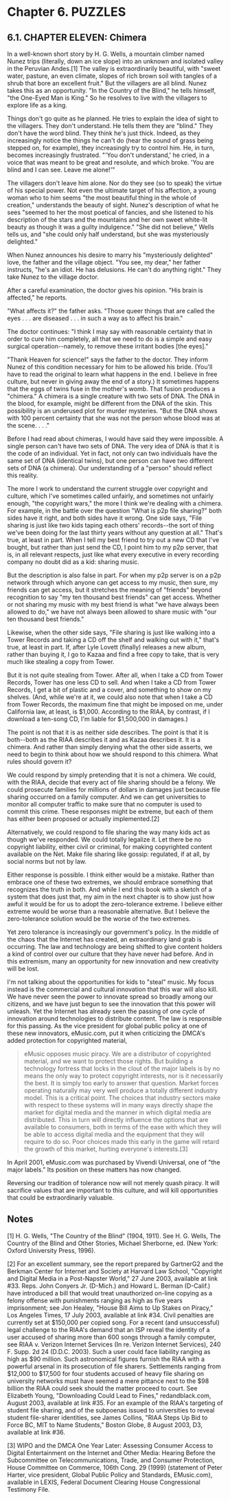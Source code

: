 # Chapter 6\. PUZZLES

## 6.1\. CHAPTER ELEVEN: Chimera

In a well-known short story by H. G. Wells, a mountain climber named Nunez trips (literally, down an ice slope) into an unknown and isolated valley in the Peruvian Andes.[1] The valley is extraordinarily beautiful, with "sweet water, pasture, an even climate, slopes of rich brown soil with tangles of a shrub that bore an excellent fruit." But the villagers are all blind. Nunez takes this as an opportunity. "In the Country of the Blind," he tells himself, "the One-Eyed Man is King." So he resolves to live with the villagers to explore life as a king.

Things don't go quite as he planned. He tries to explain the idea of sight to the villagers. They don't understand. He tells them they are "blind." They don't have the word blind. They think he's just thick. Indeed, as they increasingly notice the things he can't do (hear the sound of grass being stepped on, for example), they increasingly try to control him. He, in turn, becomes increasingly frustrated. "'You don't understand,' he cried, in a voice that was meant to be great and resolute, and which broke. 'You are blind and I can see. Leave me alone!'"

The villagers don't leave him alone. Nor do they see (so to speak) the virtue of his special power. Not even the ultimate target of his affection, a young woman who to him seems "the most beautiful thing in the whole of creation," understands the beauty of sight. Nunez's description of what he sees "seemed to her the most poetical of fancies, and she listened to his description of the stars and the mountains and her own sweet white-lit beauty as though it was a guilty indulgence." "She did not believe," Wells tells us, and "she could only half understand, but she was mysteriously delighted."

When Nunez announces his desire to marry his "mysteriously delighted" love, the father and the village object. "You see, my dear," her father instructs, "he's an idiot. He has delusions. He can't do anything right." They take Nunez to the village doctor.

After a careful examination, the doctor gives his opinion. "His brain is affected," he reports.

"What affects it?" the father asks. "Those queer things that are called the eyes . . . are diseased . . . in such a way as to affect his brain."

The doctor continues: "I think I may say with reasonable certainty that in order to cure him completely, all that we need to do is a simple and easy surgical operation--namely, to remove these irritant bodies [the eyes]."

"Thank Heaven for science!" says the father to the doctor. They inform Nunez of this condition necessary for him to be allowed his bride. (You'll have to read the original to learn what happens in the end. I believe in free culture, but never in giving away the end of a story.) It sometimes happens that the eggs of twins fuse in the mother's womb. That fusion produces a "chimera." A chimera is a single creature with two sets of DNA. The DNA in the blood, for example, might be different from the DNA of the skin. This possibility is an underused plot for murder mysteries. "But the DNA shows with 100 percent certainty that she was not the person whose blood was at the scene. . . ."

Before I had read about chimeras, I would have said they were impossible. A single person can't have two sets of DNA. The very idea of DNA is that it is the code of an individual. Yet in fact, not only can two individuals have the same set of DNA (identical twins), but one person can have two different sets of DNA (a chimera). Our understanding of a "person" should reflect this reality.

The more I work to understand the current struggle over copyright and culture, which I've sometimes called unfairly, and sometimes not unfairly enough, "the copyright wars," the more I think we're dealing with a chimera. For example, in the battle over the question "What is p2p file sharing?" both sides have it right, and both sides have it wrong. One side says, "File sharing is just like two kids taping each others' records--the sort of thing we've been doing for the last thirty years without any question at all." That's true, at least in part. When I tell my best friend to try out a new CD that I've bought, but rather than just send the CD, I point him to my p2p server, that is, in all relevant respects, just like what every executive in every recording company no doubt did as a kid: sharing music.

But the description is also false in part. For when my p2p server is on a p2p network through which anyone can get access to my music, then sure, my friends can get access, but it stretches the meaning of "friends" beyond recognition to say "my ten thousand best friends" can get access. Whether or not sharing my music with my best friend is what "we have always been allowed to do," we have not always been allowed to share music with "our ten thousand best friends."

Likewise, when the other side says, "File sharing is just like walking into a Tower Records and taking a CD off the shelf and walking out with it," that's true, at least in part. If, after Lyle Lovett (finally) releases a new album, rather than buying it, I go to Kazaa and find a free copy to take, that is very much like stealing a copy from Tower.

But it is not quite stealing from Tower. After all, when I take a CD from Tower Records, Tower has one less CD to sell. And when I take a CD from Tower Records, I get a bit of plastic and a cover, and something to show on my shelves. (And, while we're at it, we could also note that when I take a CD from Tower Records, the maximum fine that might be imposed on me, under California law, at least, is $1,000\. According to the RIAA, by contrast, if I download a ten-song CD, I'm liable for $1,500,000 in damages.)

The point is not that it is as neither side describes. The point is that it is both--both as the RIAA describes it and as Kazaa describes it. It is a chimera. And rather than simply denying what the other side asserts, we need to begin to think about how we should respond to this chimera. What rules should govern it?

We could respond by simply pretending that it is not a chimera. We could, with the RIAA, decide that every act of file sharing should be a felony. We could prosecute families for millions of dollars in damages just because file sharing occurred on a family computer. And we can get universities to monitor all computer traffic to make sure that no computer is used to commit this crime. These responses might be extreme, but each of them has either been proposed or actually implemented.[2]

Alternatively, we could respond to file sharing the way many kids act as though we've responded. We could totally legalize it. Let there be no copyright liability, either civil or criminal, for making copyrighted content available on the Net. Make file sharing like gossip: regulated, if at all, by social norms but not by law.

Either response is possible. I think either would be a mistake. Rather than embrace one of these two extremes, we should embrace something that recognizes the truth in both. And while I end this book with a sketch of a system that does just that, my aim in the next chapter is to show just how awful it would be for us to adopt the zero-tolerance extreme. I believe either extreme would be worse than a reasonable alternative. But I believe the zero-tolerance solution would be the worse of the two extremes.

Yet zero tolerance is increasingly our government's policy. In the middle of the chaos that the Internet has created, an extraordinary land grab is occurring. The law and technology are being shifted to give content holders a kind of control over our culture that they have never had before. And in this extremism, many an opportunity for new innovation and new creativity will be lost.

I'm not talking about the opportunities for kids to "steal" music. My focus instead is the commercial and cultural innovation that this war will also kill. We have never seen the power to innovate spread so broadly among our citizens, and we have just begun to see the innovation that this power will unleash. Yet the Internet has already seen the passing of one cycle of innovation around technologies to distribute content. The law is responsible for this passing. As the vice president for global public policy at one of these new innovators, eMusic.com, put it when criticizing the DMCA's added protection for copyrighted material,

> eMusic opposes music piracy. We are a distributor of copyrighted material, and we want to protect those rights.
> But building a technology fortress that locks in the clout of the major labels is by no means the only way to protect copyright interests, nor is it necessarily the best. It is simply too early to answer that question. Market forces operating naturally may very well produce a totally different industry model.
> This is a critical point. The choices that industry sectors make with respect to these systems will in many ways directly shape the market for digital media and the manner in which digital media are distributed. This in turn will directly influence the options that are available to consumers, both in terms of the ease with which they will be able to access digital media and the equipment that they will require to do so. Poor choices made this early in the game will retard the growth of this market, hurting everyone's interests.[3]

In April 2001, eMusic.com was purchased by Vivendi Universal, one of "the major labels." Its position on these matters has now changed.

Reversing our tradition of tolerance now will not merely quash piracy. It will sacrifice values that are important to this culture, and will kill opportunities that could be extraordinarily valuable.

## Notes

[1] H. G. Wells, "The Country of the Blind" (1904, 1911). See H. G. Wells, The Country of the Blind and Other Stories, Michael Sherborne, ed. (New York: Oxford University Press, 1996).

[2] For an excellent summary, see the report prepared by GartnerG2 and the Berkman Center for Internet and Society at Harvard Law School, "Copyright and Digital Media in a Post-Napster World," 27 June 2003, available at link #33\. Reps. John Conyers Jr. (D-Mich.) and Howard L. Berman (D-Calif.) have introduced a bill that would treat unauthorized on-line copying as a felony offense with punishments ranging as high as five years imprisonment; see Jon Healey, "House Bill Aims to Up Stakes on Piracy," Los Angeles Times, 17 July 2003, available at link #34\. Civil penalties are currently set at $150,000 per copied song. For a recent (and unsuccessful) legal challenge to the RIAA's demand that an ISP reveal the identity of a user accused of sharing more than 600 songs through a family computer, see RIAA v. Verizon Internet Services (In re. Verizon Internet Services), 240 F. Supp. 2d 24 (D.D.C. 2003). Such a user could face liability ranging as high as $90 million. Such astronomical figures furnish the RIAA with a powerful arsenal in its prosecution of file sharers. Settlements ranging from $12,000 to $17,500 for four students accused of heavy file sharing on university networks must have seemed a mere pittance next to the $98 billion the RIAA could seek should the matter proceed to court. See Elizabeth Young, "Downloading Could Lead to Fines," redandblack.com, August 2003, available at link #35\. For an example of the RIAA's targeting of student file sharing, and of the subpoenas issued to universities to reveal student file-sharer identities, see James Collins, "RIAA Steps Up Bid to Force BC, MIT to Name Students," Boston Globe, 8 August 2003, D3, available at link #36.

[3] WIPO and the DMCA One Year Later: Assessing Consumer Access to Digital Entertainment on the Internet and Other Media: Hearing Before the Subcommittee on Telecommunications, Trade, and Consumer Protection, House Committee on Commerce, 106th Cong. 29 (1999) (statement of Peter Harter, vice president, Global Public Policy and Standards, EMusic.com), available in LEXIS, Federal Document Clearing House Congressional Testimony File.

